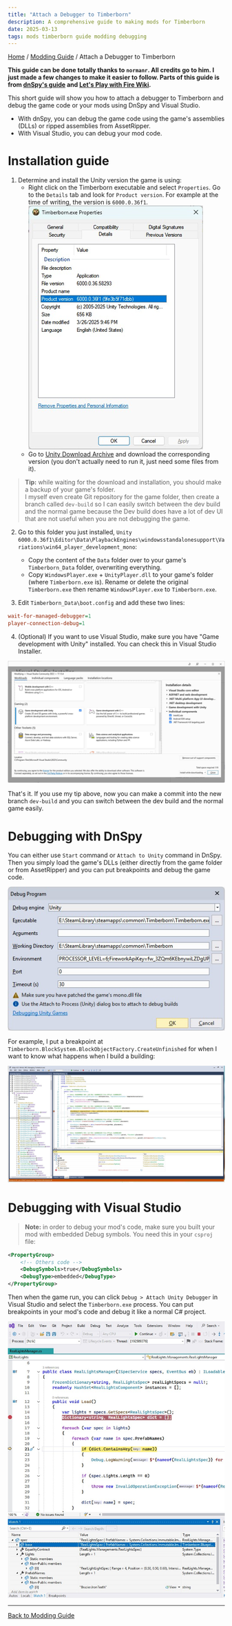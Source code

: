 ```yaml
---
title: "Attach a Debugger to Timberborn"
description: A comprehensive guide to making mods for Timberborn
date: 2025-03-13
tags: mods timberborn guide modding debugging
---
```


[Home](../) / [Modding Guide](./) / Attach a Debugger to Timberborn

**This guide can be done totally thanks to `normanr`. All credits go to him. I just made a few changes to make it easier to follow. Parts of this guide is from [dnSpy's guide](https://github.com/dnSpy/dnSpy/wiki/Debugging-Unity-Games#turning-a-release-build-into-a-debug-build) and [Let's Play with Fire Wiki](https://wiki.fireundubh.com/unity/turning-a-release-build-into-a-debug-build).**

This short guide will show you how to attach a debugger to Timberborn and debug the game code or your mods using DnSpy and Visual Studio.

- With dnSpy, you can debug the game code using the game's assemblies (DLLs) or ripped assemblies from AssetRipper.
- With Visual Studio, you can debug your mod code.

# Installation guide

1. Determine and install the Unity version the game is using:
    - Right click on the Timberborn executable and select `Properties`. Go to the `Details` tab and look for `Product version`. For example at the time of writing, the version is `6000.0.36f1`.
![Timberborn executable properties](./img/unity-version.jpg)
    - Go to [Unity Download Archive]( https://unity.com/releases/editor/archive) and download the corresponding version (you don't actually need to run it, just need some files from it).

> **Tip:** while waiting for the download and installation, you should make a backup of your game's folder.  
I myself even create  Git repository for the game folder, then create a branch called `dev-build` so I can easily switch between the dev build and the normal game because the Dev build does have a lot of dev UI that are not useful when you are not debugging the game.

2. Go to this folder you just installed, `Unity 6000.0.36f1\Editor\Data\PlaybackEngines\windowsstandalonesupport\Variations\win64_player_development_mono`:
    - Copy the content of the `Data` folder over to your game's `Timberborn_Data` folder, overwriting everything.
    - Copy `WindowsPlayer.exe` + `UnityPlayer.dll` to your game's folder (where `Timberborn.exe` is). Rename or delete the original `Timberborn.exe` then rename `WindowsPlayer.exe` to `Timberborn.exe`.

3. Edit `Timberborn_Data\boot.config` and add these two lines:

```ini
wait-for-managed-debugger=1
player-connection-debug=1
```

4. (Optional) If you want to use Visual Studio, make sure you have "Game development with Unity" installed. You can check this in Visual Studio Installer.

![Visual Studio Installer](./img/vs-unity-tools.jpg)

That's it. If you use my tip above, now you can make a commit into the new branch `dev-build` and you can switch between the dev build and the normal game easily.

# Debugging with DnSpy

You can either use `Start` command or `Attach to Unity` command in DnSpy. Then you simply load the game's DLLs (either directly from the game folder or from AssetRipper) and you can put breakpoints and debug the game code.

![DnSpy Start](./img/dnspy-start.jpg)

For example, I put a breakpoint at `Timberborn.BlockSystem.BlockObjectFactory.CreateUnfinished` for when I want to know what happens when I build a building:

![DnSpy Breakpoint](./img/dnspy-debug.jpg)

# Debugging with Visual Studio

> **Note:** in order to debug your mod's code, make sure you built your mod with embedded Debug symbols. You need this in your `csproj` file:

```xml
<PropertyGroup>
    <!-- Others code -->
    <DebugSymbols>true</DebugSymbols>
    <DebugType>embedded</DebugType>
</PropertyGroup>
```

Then when the game run, you can click `Debug > Attach Unity Debugger` in Visual Studio and select the `Timberborn.exe` process. You can put breakpoints in your mod's code and debug it like a normal C# project.

![Visual Studio Attach Debugger](./img/vs-debugging.jpg)

---

[Back to Modding Guide](./)
